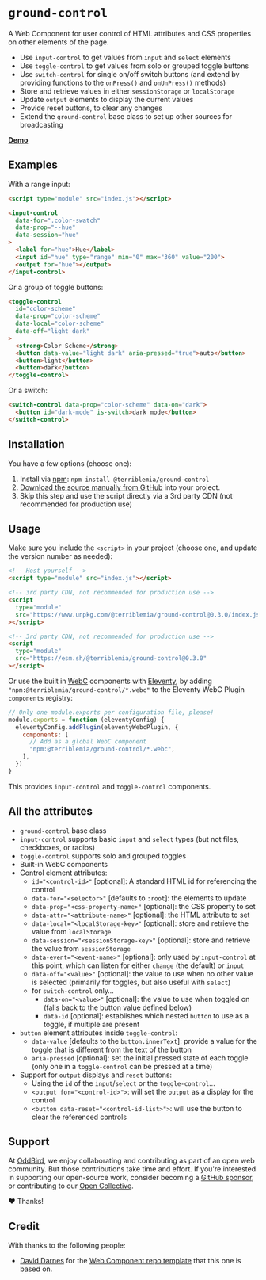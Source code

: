 # `ground-control`

A Web Component for
user control of HTML attributes
and CSS properties
on other elements of the page.

- Use `input-control` to get values
  from `input` and `select` elements
- Use `toggle-control` to get values
  from solo or grouped toggle buttons
- Use `switch-control` for
  single on/off switch buttons
  (and extend by providing functions
  to the `onPress()` and `onUnPress()` methods)
- Store and retrieve values
  in either `sessionStorage` or `localStorage`
- Update `output` elements to display the current values
- Provide reset buttons, to clear any changes
- Extend the `ground-control` base class
  to set up other sources for broadcasting

**[Demo](https://mirisuzanne.github.io/ground-control/index.html)**

## Examples

With a range input:

```html
<script type="module" src="index.js"></script>

<input-control
  data-for=".color-swatch"
  data-prop="--hue"
  data-session="hue"
>
  <label for="hue">Hue</label>
  <input id="hue" type="range" min="0" max="360" value="200">
  <output for="hue"></output>
</input-control>
```

Or a group of toggle buttons:

```html
<toggle-control
  id="color-scheme"
  data-prop="color-scheme"
  data-local="color-scheme"
  data-off="light dark"
>
  <strong>Color Scheme</strong>
  <button data-value="light dark" aria-pressed="true">auto</button>
  <button>light</button>
  <button>dark</button>
</toggle-control>
```

Or a switch:

```html
<switch-control data-prop="color-scheme" data-on="dark">
  <button id="dark-mode" is-switch>dark mode</button>
</switch-control>
```

## Installation

You have a few options (choose one):

1. Install via
   [npm](https://www.npmjs.com/package/@terriblemia/ground-control):
   `npm install @terriblemia/ground-control`
2. [Download the source manually from GitHub](https://github.com/mirisuzanne/ground-control/releases)
   into your project.
3. Skip this step
   and use the script directly
   via a 3rd party CDN
   (not recommended for production use)

## Usage

Make sure you include the `<script>` in your project
(choose one, and update the version number as needed):

```html
<!-- Host yourself -->
<script type="module" src="index.js"></script>
```

```html
<!-- 3rd party CDN, not recommended for production use -->
<script
  type="module"
  src="https://www.unpkg.com/@terriblemia/ground-control@0.3.0/index.js"
></script>
```

```html
<!-- 3rd party CDN, not recommended for production use -->
<script
  type="module"
  src="https://esm.sh/@terriblemia/ground-control@0.3.0"
></script>
```

Or use the built in
[WebC](https://www.11ty.dev/docs/languages/webc/) components
with [Eleventy](https://www.11ty.dev/docs/),
by adding `"npm:@terriblemia/ground-control/*.webc"`
to the Eleventy WebC Plugin `components` registry:

```js
// Only one module.exports per configuration file, please!
module.exports = function (eleventyConfig) {
  eleventyConfig.addPlugin(eleventyWebcPlugin, {
    components: [
      // Add as a global WebC component
      "npm:@terriblemia/ground-control/*.webc",
    ],
  })
}
```

This provides `input-control` and `toggle-control` components.

## All the attributes

- `ground-control` base class
- `input-control` supports basic `input` and `select` types
  (but not files, checkboxes, or radios)
- `toggle-control` supports solo and grouped toggles
- Built-in WebC components
- Control element attributes:
  - `id="<control-id>"` [optional]:
    A standard HTML id for referencing the control
  - `data-for="<selector>"` [defaults to `:root`]:
    the elements to update
  - `data-prop="<css-property-name>"` [optional]:
    the CSS property to set
  - `data-attr="<attribute-name>"` [optional]:
    the HTML attribute to set
  - `data-local="<localStorage-key>"` [optional]:
    store and retrieve the value from `localStorage`
  - `data-session="<sessionStorage-key>"` [optional]:
    store and retrieve the value from `sessionStorage`
  - `data-event="<event-name>"` [optional]:
    only used by `input-control` at this point,
    which can listen for either `change` (the default) or `input`
  - `data-off="<value>"` [optional]:
    the value to use when no other value is selected
    (primarily for toggles, but also useful with `select`)
  - for `switch-control` only…
    - `data-on="<value>"` [optional]:
      the value to use when toggled on
      (falls back to the button value defined below)
    - `data-id` [optional]:
      establishes which nested `button` to use as a toggle,
      if multiple are present
- `button` element attributes inside `toggle-control`:
  - `data-value` [defaults to the `button.innerText`]:
    provide a value for the toggle
    that is different from the text of the button
  - `aria-pressed` [optional]:
    set the initial pressed state of each toggle
    (only one in a `toggle-control` can be pressed at a time)
- Support for `output` displays and `reset` buttons:
  - Using the `id` of the `input`/`select` or the `toggle-control`…
  - `<output for="<control-id>">`:
    will set the `output` as a display for the control
  - `<button data-reset="<control-id-list>">`:
    will use the button to clear the referenced controls

## Support

At [OddBird](https://oddbird.net/),
we enjoy collaborating and contributing
as part of an open web community.
But those contributions take time and effort.
If you're interested in supporting our
open-source work,
consider becoming a
[GitHub sponsor](https://github.com/sponsors/oddbird),
or contributing to our
[Open Collective](https://opencollective.com/oddbird-open-source).

❤️ Thanks!

## Credit

With thanks to the following people:

- [David Darnes](https://darn.es/) for the
  [Web Component repo template](https://github.com/daviddarnes/component-template)
  that this one is based on.
